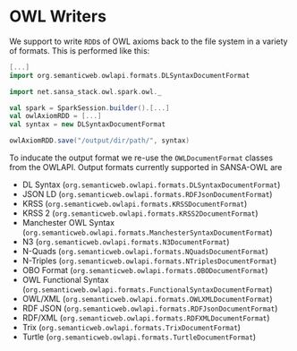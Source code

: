 # OWL Writers

We support to write `RDD`s of OWL axioms back to the file system in a variety of formats.
This is performed like this:

```scala
[...]
import org.semanticweb.owlapi.formats.DLSyntaxDocumentFormat

import net.sansa_stack.owl.spark.owl._

val spark = SparkSession.builder().[...]
val owlAxiomRDD = [...]
val syntax = new DLSyntaxDocumentFormat

owlAxiomRDD.save("/output/dir/path/", syntax)
```

To inducate the output format we re-use the `OWLDocumentFormat` classes from the OWLAPI.
Output formats currently supported in SANSA-OWL are

- DL Syntax (`org.semanticweb.owlapi.formats.DLSyntaxDocumentFormat`)
- JSON LD (`org.semanticweb.owlapi.formats.RDFJsonDocumentFormat`)
- KRSS (`org.semanticweb.owlapi.formats.KRSSDocumentFormat`)
- KRSS 2 (`org.semanticweb.owlapi.formats.KRSS2DocumentFormat`)
- Manchester OWL Syntax (`org.semanticweb.owlapi.formats.ManchesterSyntaxDocumentFormat`)
- N3 (`org.semanticweb.owlapi.formats.N3DocumentFormat`)
- N-Quads (`org.semanticweb.owlapi.formats.NQuadsDocumentFormat`)
- N-Triples (`org.semanticweb.owlapi.formats.NTriplesDocumentFormat`)
- OBO Format (`org.semanticweb.owlapi.formats.OBODocumentFormat`)
- OWL Functional Syntax (`org.semanticweb.owlapi.formats.FunctionalSyntaxDocumentFormat`)
- OWL/XML (`org.semanticweb.owlapi.formats.OWLXMLDocumentFormat`)
- RDF JSON (`org.semanticweb.owlapi.formats.RDFJsonDocumentFormat`)
- RDF/XML (`org.semanticweb.owlapi.formats.RDFXMLDocumentFormat`)
- Trix (`org.semanticweb.owlapi.formats.TrixDocumentFormat`)
- Turtle (`org.semanticweb.owlapi.formats.TurtleDocumentFormat`)
